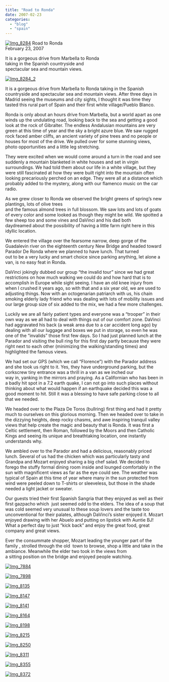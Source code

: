 ```yaml
---
title: "Road to Ronda"
date: 2007-02-23
categories: 
  - "blog"
  - "spain"
---
```


 [![Img_8284](http://soultravelers3new.local/images/2008/04/17/img_8284.png "Img_8284")](https://pub-ac94b3f306b24c0dba4238943c97f2e1.r2.dev/photos/uncategorized/2008/04/17/img_8284.png) Road to Ronda  
February 23, 2007

It is a gorgeous drive from Marbella to Ronda  
taking in the Spanish countryside and  
spectacular sea and mountain views.

<!--more-->

[![Img_8284_2](http://soultravelers3new.local/images/2008/04/17/img_8284_2.png "Img_8284_2")](https://pub-ac94b3f306b24c0dba4238943c97f2e1.r2.dev/photos/uncategorized/2008/04/17/img_8284_2.png)

It is a gorgeous drive from Marbella to Ronda taking in the Spanish countryside and spectacular sea and mountain views. After three days in Madrid seeing the museums and city sights, I thought it was time they tasted this rural part of Spain and their first white village/Pueblo Blanco.

Ronda is only about an hours drive from Marbella, but a world apart as one winds up the undulating road, looking back to the sea and getting a good look at the rock of Gibralter. The endless Andalusian mountains are very green at this time of year and the sky a bright azure blue. We saw rugged rock faced amber cliffs, an ancient variety of pine trees and no people or houses for most of the drive. We pulled over for some stunning views, photo opportunities and a little leg stretching.

They were excited when we would come around a turn in the road and see suddenly a mountain blanketed in white houses and set in virgin surroundings. We had told them about our life in a white village, but they were still fascinated at how they were built right into the mountain often looking precariously perched on an edge. They were all at a distance which probably added to the mystery, along with our flamenco music on the car radio.

As we grew closer to Ronda we observed the bright greens of spring’s new plantings, lots of olive trees  
and the famous almond trees in full blossom. We saw lots and lots of goats of every color and some looked as though they might be wild. We spotted a few sheep too and some vines and DaVinci and his dad both  
daydreamed about the possibility of having a little farm right here in this idyllic location.

We entered the village over the fearsome narrow, deep gorge of the Guadalevin river on the eighteenth century New Bridge and headed toward Parador De Ronda where we planned to have lunch. That turned  
out to be a very lucky and smart choice since parking anything, let alone a van, is no easy feat in Ronda.

DaVinci jokingly dubbed our group “the invalid tour” since we had great restrictions on how much walking we could do and how hard that is to accomplish in Europe while sight seeing. I have an old knee injury from when I crushed it years ago, so with that and a six year old, we are used to adjusting things. Now with an octogenarian patriarch with us, his chain smoking elderly lady friend who was dealing with lots of mobility issues and our large group size of six added to the mix, we had a few more challenges.

Luckily we are all fairly patient types and everyone was a “trooper” in their own way as we all had to deal with things out of our comfort zone. DaVinci had aggravated his back (a weak area due to a car accident long ago) by dealing with all our luggage and boxes we put in storage, so even he was one of the “invalids” those first few days. So I had just planned lunch at the Parador and visiting the bull ring for this first day partly because they were right next to each other (minimizing the walking/standing times) and highlighted the famous views.

We had set our GPS (which we call “Florence”) with the Parador address and she took us right to it. Yes, they have underground parking, but the corkscrew tiny entrance was a thrill in a van as we inched our  
way in, yanking in the mirrors and praying. As a Californian who has been in a badly hit spot in a 7.2 earth quake, I can not go into such places without thinking about what would happen if an earthquake decided this was a good moment to hit. Still it was a blessing to have safe parking close to all that we needed.

We headed over to the Plaza De Toros (bullring) first thing and had it pretty much to ourselves on this glorious morning. Then we headed over to take in the dizzying heights, deep rocky chasms, and awe inspiring tranquil valley views that help create the magic and beauty that is Ronda. It was first a Celtic settlement, then Roman, followed by the Moors and then Catholic Kings and seeing its unique and breathtaking location, one instantly understands why.

We ambled over to the Parador and had a delicious, reasonably priced lunch. Several of us had the chicken which was particularly tasty and Grandpa and Mozart enjoyed sharing a big chef salad. We decided to forego the stuffy formal dining room inside and lounged comfortably in the sun with magnificent views as far as the eye could see. The weather was typical of Spain at this time of year where many in the sun protected from wind were peeled down to T-shirts or sleeveless, but those in the shade needed a light jacket or sweater.

Our guests tried their first Spanish Sangria that they enjoyed as well as their first gazpacho which  just seemed odd to the elders. The idea of a soup that was cold seemed very unusual to these soup lovers and the taste too unconventional for their palates, although DaVinci’s sister enjoyed it. Mozart enjoyed drawing with her Abuelo and putting on lipstick with Auntie BJ! What a perfect day to just “kick back” and enjoy the great food, great company and great views.

Ever the consummate shopper, Mozart leading the younger part of the family , strolled through the old  town to browse, shop a little and take in the ambiance. Meanwhile the elder two took in the views from  
a sitting position on the bridge and enjoyed people watching.

[![Img_7884](http://soultravelers3new.local/images/2008/04/17/img_7884.png "Img_7884")](https://pub-ac94b3f306b24c0dba4238943c97f2e1.r2.dev/photos/uncategorized/2008/04/17/img_7884.png)

[![Img_7898](http://soultravelers3new.local/images/2008/04/17/img_7898.png "Img_7898")](https://pub-ac94b3f306b24c0dba4238943c97f2e1.r2.dev/photos/uncategorized/2008/04/17/img_7898.png)

[![Img_8135](http://soultravelers3new.local/images/2008/04/17/img_8135.png "Img_8135")](https://pub-ac94b3f306b24c0dba4238943c97f2e1.r2.dev/photos/uncategorized/2008/04/17/img_8135.png)

[![Img_8147](http://soultravelers3new.local/images/2008/04/17/img_8147.png "Img_8147")](https://pub-ac94b3f306b24c0dba4238943c97f2e1.r2.dev/photos/uncategorized/2008/04/17/img_8147.png)

[![Img_8141](http://soultravelers3new.local/images/2008/04/17/img_8141.png "Img_8141")](https://pub-ac94b3f306b24c0dba4238943c97f2e1.r2.dev/photos/uncategorized/2008/04/17/img_8141.png)

[![Img_8164](http://soultravelers3new.local/images/2008/04/17/img_8164.png "Img_8164")](https://pub-ac94b3f306b24c0dba4238943c97f2e1.r2.dev/photos/uncategorized/2008/04/17/img_8164.png)

[![Img_8198](http://soultravelers3new.local/images/2008/04/17/img_8198.png "Img_8198")](https://pub-ac94b3f306b24c0dba4238943c97f2e1.r2.dev/photos/uncategorized/2008/04/17/img_8198.png)

[![Img_8215](http://soultravelers3new.local/images/2008/04/17/img_8215.png "Img_8215")](https://pub-ac94b3f306b24c0dba4238943c97f2e1.r2.dev/photos/uncategorized/2008/04/17/img_8215.png)

[![Img_8250](http://soultravelers3new.local/images/2008/04/17/img_8250.png "Img_8250")](https://pub-ac94b3f306b24c0dba4238943c97f2e1.r2.dev/photos/uncategorized/2008/04/17/img_8250.png)

[![Img_8311](http://soultravelers3new.local/images/2008/04/17/img_8311.png "Img_8311")](https://pub-ac94b3f306b24c0dba4238943c97f2e1.r2.dev/photos/uncategorized/2008/04/17/img_8311.png)

[![Img_8355](http://soultravelers3new.local/images/2008/04/17/img_8355.png "Img_8355")](https://pub-ac94b3f306b24c0dba4238943c97f2e1.r2.dev/photos/uncategorized/2008/04/17/img_8355.png)

[![Img_8372](http://soultravelers3new.local/images/2008/04/17/img_8372.png "Img_8372")](https://pub-ac94b3f306b24c0dba4238943c97f2e1.r2.dev/photos/uncategorized/2008/04/17/img_8372.png)
